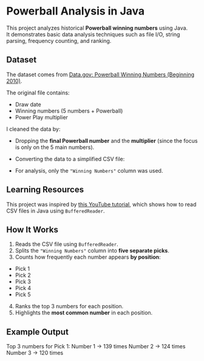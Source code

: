 # Powerball Analysis in Java

This project analyzes historical **Powerball winning numbers** using Java.  
It demonstrates basic data analysis techniques such as file I/O, string parsing, frequency counting, and ranking.

## Dataset
The dataset comes from [Data.gov: Powerball Winning Numbers (Beginning 2010)](https://catalog.data.gov/dataset/lottery-powerball-winning-numbers-beginning-2010).

The original file contains:
- Draw date
- Winning numbers (5 numbers + Powerball)
- Power Play multiplier

I cleaned the data by:
- Dropping the **final Powerball number** and the **multiplier** (since the focus is only on the 5 main numbers).
- Converting the data to a simplified CSV file:  

- For analysis, only the `"Winning Numbers"` column was used.

## Learning Resources
This project was inspired by [this YouTube tutorial](https://www.youtube.com/watch?v=zKDmzKaAQro&t=193s), which shows how to read CSV files in Java using `BufferedReader`.

## How It Works
1. Reads the CSV file using `BufferedReader`.
2. Splits the `"Winning Numbers"` column into **five separate picks**.
3. Counts how frequently each number appears **by position**:
 - Pick 1
 - Pick 2
 - Pick 3
 - Pick 4
 - Pick 5
4. Ranks the top 3 numbers for each position.
5. Highlights the **most common number** in each position.


## Example Output
Top 3 numbers for Pick 1:
Number 1 → 139 times
Number 2 → 124 times
Number 3 → 120 times

